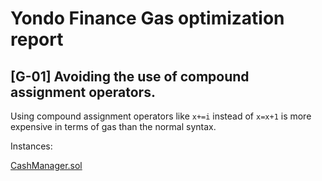 # Yondo Finance Gas optimization report

## [G-01] Avoiding the use of compound assignment operators.

Using compound assignment operators like `x+=i` instead of `x=x+1` is more expensive in terms of gas than the normal syntax. 

Instances: 

[CashManager.sol](https://github.com/code-423n4/2023-01-ondo/blob/83a45fa7cbc427a62ccf04d0e5cf9b0e780ec26c/contracts/cash/CashManager.sol#L582)